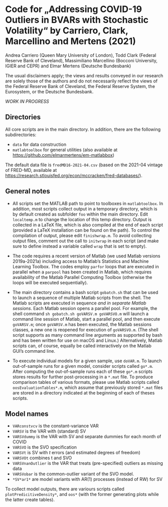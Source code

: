 # Code for „Addressing COVID-19 Outliers in BVARs with Stochastic Volatility“ by Carriero, Clark, Marcellino and Mertens (2021)

Andrea Carriero (Queen Mary University of London), Todd Clark (Federal Reserve Bank of Cleveland), Massimiliano Marcellino (Bocconi University, IGIER and CEPR) and Elmar Mertens (Deutsche Bundesbank)

The usual disclaimers apply; the views and results conveyed in our research are solely those of the authors and do not necessarily reflect the views of the Federal Reserve Bank of Cleveland, the Federal Reserve System, the Eurosystem, or the Deutsche Bundesbank.

*WORK IN PROGRESS*

## Directories
All core scripts are in the main directory. In addition, there are the following subdirectories:
- `data` for data construction
- `matlabtoolbox` for general utilities (also available at https://github.com/elmarmertens/em-matlabbox)

The default data file is `fredMD16-2021-04.csv` (based on the 2021-04 vintage of FRED-MD, available at https://research.stlouisfed.org/econ/mccracken/fred-databases/).

## General notes

- All scripts set the MATLAB path to point to toolboxes in `matlabtoolbox`. In addition, most scripts collect output in a temporary directory, which is by default created as subfolder `foo` within the main directory. Edit `localtemp.m` to change the location of this temp directory. Output is collected in a LaTeX file, which is also compiled at the end of each script (provided a LaTeX installation can be found on the path). To control the compilation of output, please edit `finishwrap.m`. To avoid collecting output files, comment out the call to `initwrap` in each script (and make sure to define instead a variable called `wrap` that is set to empty).

- The code requires a recent version of Matlab (we used Matlab versions 2019a-2021a) including access to Matlab’s Statistics and Machine Learning Toolbox. The codes employ `parfor` loops that are executed in parallel when a `parpool` has been created in Matlab, which requires availability of the Matlab Parallel Computing Toolbox (otherwise the loops will be executed sequentially).

- The main directory contains a bash script `gobatch.sh` that can be used to launch a sequence of multiple Matlab scripts from the shell. The Matlab scripts are executed in sequence *and in separate Matlab sessions*. Each Matlab session opens a parallel pool. For example, the shell command `sh gobatch.sh goVARSV.m goVARSVO.m` will launch a command line session of Matlab, start a parallel pool, and then execute `goVARSV.m`; once `goVARSV.m` has been executed, the Matlab sessions classes, a new one is reopened for execution of `goVARSVO.m`. (The shell script supports as many command line arguments as supported by bash and has been written for use on macOS and Linux.) Alternatively, Matlab scripts can, of course, equally be called interactively on the Matlab GUI’s command line.

- To execute individual models for a given sample, use `doVAR.m`. To launch out-of-sample runs for a given model, consider scripts called `go*.m`. After computing the out-of-sample runs each of these `go*.m` scripts stores results for further post-processing in a `*.mat` file. To produce comparison tables of various formats, please use Matlab scripts called `oosEvaluationTables*.m`, which assume that previously stored `*.mat` files are stored in a directory indicated at the beginning of each of theses scripts.  

## Model names
- `VARconstvcv` is the constant-variance VAR
- `VARSV` is the VAR with (standard) SV
- `VARSVdummy` is the VAR with SV and separate dummies  for each month of COVID
- `VARSVO` is the SVO specification
- `VARSVt` is SV with $t$ errors (and estimated degrees of freedom)
- `VARSVOt` combines t and SVO
- `VARSVnanOutlier` is the VAR that treats (pre-specified) outliers as missing data
- `VARSVobar` is the common-outlier variant of the SVO model.
- `*SV*ar1*` are model variants with AR(1) processes (instead of RW) for SV

To collect model outputs, there are variours scripts called `plotPredicitiveDensity*`, and `oos*` (with the former generating plots while the latter create tables).
